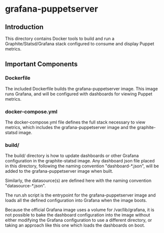 # grafana-puppetserver

## Introduction

This directory contains Docker tools to build and run a Graphite/Statsd/Grafana
stack configured to consume and display Puppet metrics.

## Important Components

### Dockerfile

The included Dockerfile builds the grafana-puppetserver image. This image runs
Grafana, and will be configured with dashboards for viewing Puppet metrics.

### docker-compose.yml

The docker-compose.yml file defines the full stack necessary to view metrics,
which includes the grafana-puppetserver image and the graphite-statsd image.

### build/

The build/ directory is how to update dashboards or other Grafana configuration
in the graphite-statsd image. Any dashboard json file placed in this directory,
following the naming convention "dashboard-\*.json", will be added to the
grafana-puppetserver image when built.

Similarly, the datasource(s) are defined here with the naming convention
"datasource-\*.json".

The run.sh script is the entrypoint for the grafana-puppetserver image and
loads all the defined configuration into Grafana when the image boots.

Because the official Grafana image uses a volume for /var/lib/grafana, it is
not possible to bake the dashboard configuration into the image without either
modifying the Grafana configuration to use a different directory, or taking an
approach like this one which loads the dashboards on boot.
